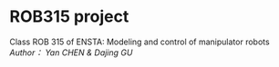# ROB315 project
Class ROB 315 of ENSTA: Modeling and control of manipulator robots
*Author： Yan CHEN & Dajing GU*
